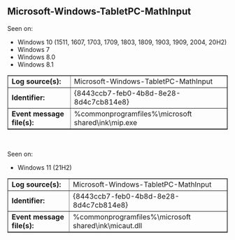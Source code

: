 ## Microsoft-Windows-TabletPC-MathInput

Seen on:
* Windows 10 (1511, 1607, 1703, 1709, 1803, 1809, 1903, 1909, 2004, 20H2)
* Windows 7
* Windows 8.0
* Windows 8.1

<table border="1" class="docutils">
  <tbody>
    <tr>
      <td><b>Log source(s):</b></td>
      <td>Microsoft-Windows-TabletPC-MathInput</td>
    </tr>
    <tr>
      <td><b>Identifier:</b></td>
      <td>{8443ccb7-feb0-4b8d-8e28-8d4c7cb814e8}</td>
    </tr>
    <tr>
      <td><b>Event message file(s):</b></td>
      <td>%commonprogramfiles%\microsoft shared\ink\mip.exe</td>
    </tr>
  </tbody>
</table>

&nbsp;

Seen on:
* Windows 11 (21H2)

<table border="1" class="docutils">
  <tbody>
    <tr>
      <td><b>Log source(s):</b></td>
      <td>Microsoft-Windows-TabletPC-MathInput</td>
    </tr>
    <tr>
      <td><b>Identifier:</b></td>
      <td>{8443ccb7-feb0-4b8d-8e28-8d4c7cb814e8}</td>
    </tr>
    <tr>
      <td><b>Event message file(s):</b></td>
      <td>%commonprogramfiles%\microsoft shared\ink\micaut.dll</td>
    </tr>
  </tbody>
</table>

&nbsp;


